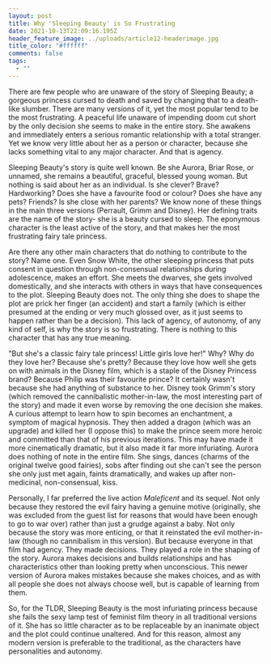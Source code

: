 ```yaml
---
layout: post
title: Why 'Sleeping Beauty' is So Frustrating
date: 2021-10-13T22:09:16.195Z
header_feature_image: ../uploads/article12-headerimage.jpg
title_color: "#ffffff"
comments: false
tags:
  - ""
---
```

There are few people who are unaware of the story of Sleeping Beauty; a gorgeous princess cursed to death and saved by changing that to a death-like slumber. There are many versions of it, yet the most popular tend to be the most frustrating. A peaceful life unaware of impending doom cut short by the only decision she seems to make in the entire story. She awakens and immediately enters a serious romantic relationship with a total stranger. Yet we know very little about her as a person or character, because she lacks something vital to any major character. And that is agency.

Sleeping Beauty's story is quite well known. Be she Aurora, Briar Rose, or unnamed, she remains a beautiful, graceful, blessed young woman. But nothing is said about her as an individual. Is she clever? Brave? Hardworking? Does she have a favourite food or colour? Does she have any pets? Friends? Is she close with her parents? We know none of these things in the main three versions (Perrault, Grimm and Disney). Her defining traits are the name of the story- she is a beauty cursed to sleep. The eponymous character is the least active of the story, and that makes her the most frustrating fairy tale princess.

Are there any other main characters that do nothing to contribute to the story? Name one. Even Snow White, the other sleeping princess that puts consent in question through non-consensual relationships during adolescence, makes an effort. She meets the dwarves, she gets involved domestically, and she interacts with others in ways that have consequences to the plot. Sleeping Beauty does not. The only thing she does to shape the plot are prick her finger (an accident) and start a family (which is either presumed at the ending or very much glossed over, as it just seems to happen rather than be a decision). This lack of agency, of autonomy, of any kind of self, is why the story is so frustrating. There is nothing to this character that has any true meaning.

"But she's a classic fairy tale princess! Little girls love her!" Why? Why do they love her? Because she's pretty? Because they love how well she gets on with animals in the Disney film, which is a staple of the Disney Princess brand? Because Philip was their favourite prince? It certainly wasn't because she had anything of substance to her. Disney took Grimm's story (which removed the cannibalistic mother-in-law, the most interesting part of the story) and made it even worse by removing the one decision she makes. A curious attempt to learn how to spin becomes an enchantment, a symptom of magical hypnosis. They then added a dragon (which was an upgrade) and killed her (I oppose this) to make the prince seem more heroic and committed than that of his previous iterations. This may have made it more cinematically dramatic, but it also made it far more infuriating. Aurora does nothing of note in the entire film. She sings, dances (charms of the original twelve good fairies), sobs after finding out she can't see the person she only just met again, faints dramatically, and wakes up after non-medicinal, non-consensual, kiss.

Personally, I far preferred the live action *Maleficent* and its sequel. Not only because they restored the evil fairy having a genuine motive (originally, she was excluded from the guest list for reasons that would have been enough to go to war over) rather than just a grudge against a baby. Not only because the story was more enticing, or that it reinstated the evil mother-in-law (though no cannibalism in this version). But because everyone in that film had agency. They made decisions. They played a role in the shaping of the story. Aurora makes decisions and builds relationships and has characteristics other than looking pretty when unconscious. This newer version of Aurora makes mistakes because she makes choices, and as with all people she does not always choose well, but is capable of learning from them.

So, for the TLDR, Sleeping Beauty is the most infuriating princess because she fails the sexy lamp test of feminist film theory in all traditional versions of it. She has so little character as to be replaceable by an inanimate object and the plot could continue unaltered. And for this reason, almost any modern version is preferable to the traditional, as the characters have personalities and autonomy.